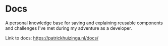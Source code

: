 # Docs

A personal knowledge base for saving and explaining reusable components and challenges I've met during my adventure as a developer.

Link to docs: https://patrickhuizinga.nl/docs/
